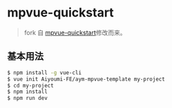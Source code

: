 # mpvue-quickstart

> fork 自 [mpvue-quickstart](https://github.com/mpvue/mpvue-quickstart)修改而来。

## 基本用法
``` bash
$ npm install -g vue-cli
$ vue init Aiyoumi-FE/aym-mpvue-template my-project
$ cd my-project
$ npm install
$ npm run dev
```